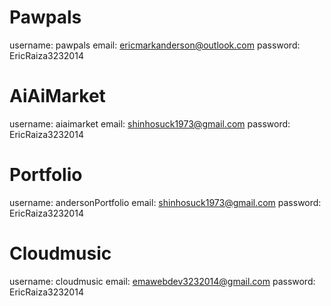 # Pawpals
username: pawpals
email: ericmarkanderson@outlook.com
password: EricRaiza3232014

# AiAiMarket
username: aiaimarket
email: shinhosuck1973@gmail.com
password: EricRaiza3232014

# Portfolio
username: andersonPortfolio
email: shinhosuck1973@gmail.com
password: EricRaiza3232014

# Cloudmusic
username: cloudmusic
email: emawebdev3232014@gmail.com
password: EricRaiza3232014
